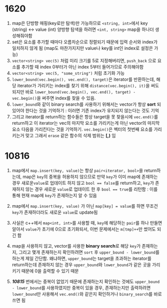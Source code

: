 # 1620 

1. map은 단방향 매핑(key로만 탐색)만 가능하므로 `<string, int>`에서 key (string) <-> value (int) 양방향 탐색을 하려면 `<int, string>` map을 하나더 생성해줘야함
2. set은 요소를 추가할 때마다 오름차순으로 정렬되기 때문에 입력 순서와 index가 일치하지 않게 됨 (map도 마찬가지지만 value나 key를 int인 index로 설정은 가능)
3. `vector<string> vec(5)` 처럼 미리 크기를 5로 지정해버리면, `push_back` 으로 요소를 추가할 때 index 0부터가 아닌 index 5부터 들어가므로 주의해야함
4. `vector<string> vec(5, "some_string")` 처럼 초기화 가능
5. `lower_bound(vec.begin(), vec.end(), target)`은 iterator를 반환하는데, 해당 iterator가 가리키는 index를 찾기 위해 `distance(vec.begin(), it)`을 써도 되지만 바로 `lower_bound(vec.begin(), vec.end(), target) - vec.begin()`을 써주면 index를 찾을 수 있음.
6. `lower_bound`와 같이 binary search를 사용하기 위해서는 vector가 항상 **sort** 되있어야 한다는 것을 기억하기 : 이러면 기존 index가 유지되지 않는다는 것도 기억
7. 그리고 iterator를 return하는 함수들은 항상 target을 못 찾을시에 `vec.end()`를 return하고 이 iterator는 vec의 마지막 요소를 가리키는게 아닌 vector의 마지막 요소 다음을 가리킨다는 것을 기억하기. `vec.begin()`은 벡터의 첫번째 요소를 가리키는거 맞고 그래서 `erase` 같은 함수의 삭제 범위는 **[,)** 임

# 10816

1. map에서 `map.insert(key, value)`는 항상 `pair<iterator, bool>`을 return하는데, map은 `key`의 중복을 허용하지 않으므로 만약 `key`가 이미 map에 존재하는 경우 새로운`value`로 업데이트 하지 않고 `bool == false`를 return하고, `key`가 존재하지 않는 경우 새로운 `value`로 업데이트 한 후 `bool == true`를 리턴함 : 이를 통해 현재 map에 `key`가 존재하는지 알 수 있음
2. map에서 `map.insert(key, value)` 가 아닌 `map[key] = value`를 하면 무조건 `key`가 존재하더라도 새로운 `value`로 update됨
3. 사실은 c++에서 `map<int, int>`를 사용할 때, `key`에 해당하는 `pair`를 하나 만들면 알아서 `value`가 초기에 0으로 초기화되서, 이번 문제에서는 `m[tmp]++`만 썼어도 되긴 함

4. map을 사용하지 않고, vector를 사용한 **binary search**로 해당 `key`가 존재하는지, 그리고 몇개 존재하는지 확인하려면 `sort` 후 `upper_bound - lower_bound`를 하는게 제일 간단함. 왜냐하면, `upper_bound`는 target을 초과하는 iterator를 return하는데 존재하지 않는 경우 `upper_bound`와 `lower_bound`가 같은 곳을 가리키기 때문에 0을 출력할 수 있기 때문

5. ***10815*** 번에서는 중복이 없었기 때문에 존재하는지 확인하는 것에도 `upper_bound - lower_bound`를 사용하였지만 중복이 있을 경우, 존재하는지만 출력하려면 `lower_bound`만 사용해서 `vec.end()`와 같은지 확인하거나 `binary_search`를 바로 쓰면 됨